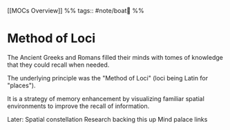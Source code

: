[[MOCs Overview]] %% tags:: #note/boat🚤 %%
# Method of Loci
The Ancient Greeks and Romans filled their minds with tomes of knowledge that they could recall when needed. 

The underlying principle was the "Method of Loci" (loci being Latin for "places"). 

It is a strategy of memory enhancement by visualizing familiar spatial environments to improve the recall of information.

Later:
Spatial constellation 
Research backing this up
Mind palace links